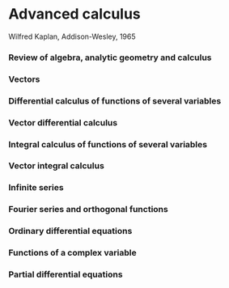 # Advanced calculus

Wilfred Kaplan, Addison-Wesley, 1965

### Review of algebra, analytic geometry and calculus

### Vectors

### Differential calculus of functions of several variables

### Vector differential calculus

### Integral calculus of functions of several variables

### Vector integral calculus

### Infinite series

### Fourier series and orthogonal functions

### Ordinary differential equations

### Functions of a complex variable

### Partial differential equations